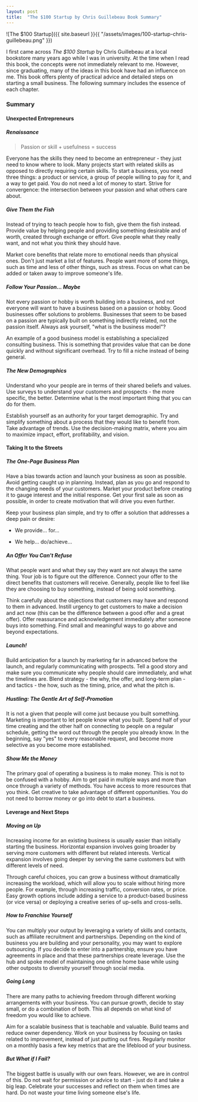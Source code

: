 ```yaml
---
layout: post
title:  "The $100 Startup by Chris Guillebeau Book Summary"
---
```


![The $100 Startup]({{ site.baseurl }}{{ "/assets/images/100-startup-chris-guillebeau.png" }})

I first came across *The $100 Startup* by Chris Guillebeau at a local bookstore many years ago while I was in university. At the time when I read this book, the concepts were not immediately relevant to me. However, since graduating, many of the ideas in this book have had an influence on me. This book offers plenty of practical advice and detailed steps on starting a small business. The following summary includes the essence of each chapter.

### Summary

#### Unexpected Entrepreneurs

##### Renaissance

> Passion or skill + usefulness = success

Everyone has the skills they need to become an entrepreneur - they just need to know where to look. Many projects start with related skills as opposed to directly requiring certain skills. To start a business, you need three things: a product or service, a group of people willing to pay for it, and a way to get paid. You do not need a lot of money to start. Strive for convergence: the intersection between your passion and what others care about.

##### Give Them the Fish

Instead of trying to teach people how to fish, give them the fish instead. Provide value by helping people and providing something desirable and of worth, created through exchange or effort. Give people what they really want, and not what you think they should have.

Market core benefits that relate more to emotional needs than physical ones. Don't just market a list of features. People want more of some things, such as time and less of other things, such as stress. Focus on what can be added or taken away to improve someone's life.

##### Follow Your Passion... Maybe

Not every passion or hobby is worth building into a business, and not everyone will want to have a business based on a passion or hobby. Good businesses offer solutions to problems. Businesses that seem to be based on a passion are typically built on something indirectly related, not the passion itself. Always ask yourself, "what is the business model"?

An example of a good business model is establishing a specialized consulting business. This is something that provides value that can be done quickly and without significant overhead. Try to fill a niche instead of being general.

##### The New Demographics

Understand who your people are in terms of their shared beliefs and values. Use surveys to understand your customers and prospects - the more specific, the better. Determine what is the most important thing that you can do for them.

Establish yourself as an authority for your target demographic. Try and simplify something about a process that they would like to benefit from. Take advantage of trends. Use the decision-making matrix, where you aim to maximize impact, effort, profitability, and vision.

#### Taking It to the Streets

##### The One-Page Business Plan

Have a bias towards action and launch your business as soon as possible. Avoid getting caught up in planning. Instead, plan as you go and respond to the changing needs of your customers. Market your product before creating it to gauge interest and the initial response. Get your first sale as soon as possible, in order to create motivation that will drive you even further.

Keep your business plan simple, and try to offer a solution that addresses a deep pain or desire:

* We provide... for...

* We help... do/achieve...

##### An Offer You Can't Refuse

What people want and what they say they want are not always the same thing. Your job is to figure out the difference. Connect your offer to the direct benefits that customers will receive. Generally, people like to feel like they are choosing to buy something, instead of being sold something.

Think carefully about the objections that customers may have and respond to them in advanced. Instill urgency to get customers to make a decision and act now (this can be the difference between a good offer and a great offer). Offer reassurance and acknowledgement immediately after someone buys into something. Find small and meaningful ways to go above and beyond expectations.

##### Launch!

Build anticipation for a launch by marketing far in advanced before the launch, and regularly communicating with prospects. Tell a good story and make sure you communicate why people should care immediately, and what the timelines are. Blend strategy - the why, the offer, and long-term plan - and tactics - the how, such as the timing, price, and what the pitch is.

##### Hustling: The Gentle Art of Self-Promotion

It is not a given that people will come just because you built something. Marketing is important to let people know what you built. Spend half of your time creating and the other half on connecting to people on a regular schedule, getting the word out through the people you already know. In the beginning, say "yes" to every reasonable request, and become more selective as you become more established.

##### Show Me the Money

The primary goal of operating a business is to make money. This is not to be confused with a hobby. Aim to get paid in multiple ways and more than once through a variety of methods. You have access to more resources that you think. Get creative to take advantage of different opportunities. You do not need to borrow money or go into debt to start a business.

#### Leverage and Next Steps

##### Moving on Up

Increasing income for an existing business is usually easier than initially starting the business. Horizontal expansion involves going broader by serving more customers with different but related interests. Vertical expansion involves going deeper by serving the same customers but with different levels of need.

Through careful choices, you can grow a business without dramatically increasing the workload, which will allow you to scale without hiring more people. For example, through increasing traffic, conversion rates, or price. Easy growth options include adding a service to a product-based business (or vice versa) or deploying a creative series of up-sells and cross-sells.

##### How to Franchise Yourself

You can multiply your output by leveraging a variety of skills and contacts, such as affiliate recruitment and partnerships. Depending on the kind of business you are building and your personality, you may want to explore outsourcing. If you decide to enter into a partnership, ensure you have agreements in place and that these partnerships create leverage. Use the hub and spoke model of maintaining one online home base while using other outposts to diversity yourself through social media.

##### Going Long

There are many paths to achieving freedom through different working arrangements with your business. You can pursue growth, decide to stay small, or do a combination of both. This all depends on what kind of freedom you would like to achieve.

Aim for a scalable business that is teachable and valuable. Build teams and reduce owner dependency. Work on your business by focusing on tasks related to improvement, instead of just putting out fires. Regularly monitor on a monthly basis a few key metrics that are the lifeblood of your business.

##### But What if I Fail?

The biggest battle is usually with our own fears. However, we are in control of this. Do not wait for permission or advice to start - just do it and take a big leap. Celebrate your successes and reflect on them when times are hard. Do not waste your time living someone else's life.
